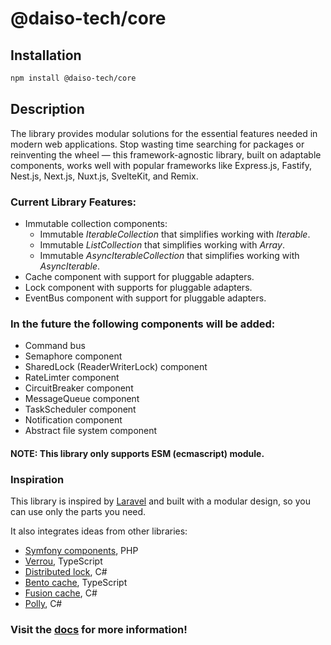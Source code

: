 # @daiso-tech/core

## Installation
```bash
npm install @daiso-tech/core
```

## Description
The library provides modular solutions for the essential features needed in modern web applications. Stop wasting time searching for packages or reinventing the wheel — this framework-agnostic library, built on adaptable components, works well with popular frameworks like Express.js, Fastify, Nest.js, Next.js, Nuxt.js, SvelteKit, and Remix.

### Current Library Features:
- Immutable collection components:
  - Immutable <i>IterableCollection</i> that simplifies working with <i>Iterable</i>.
  - Immutable <i>ListCollection</i> that simplifies working with <i>Array</i>.
  - Immutable <i>AsyncIterableCollection</i> that simplifies working with <i>AsyncIterable</i>.
- Cache component with support for pluggable adapters.
- Lock component with supports for pluggable adapters.
- EventBus component with support for pluggable adapters.

### In the future the following components will be added:
- Command bus
- Semaphore component
- SharedLock (ReaderWriterLock) component
- RateLimter component
- CircuitBreaker component
- MessageQueue component
- TaskScheduler component
- Notification component
- Abstract file system component 

#### NOTE: This library only supports ESM (ecmascript) module.

### Inspiration
This library is inspired by [Laravel](https://laravel.com/docs/11.x/readme) and built with a modular design, so you can use only the parts you need.

It also integrates ideas from other libraries:
- [Symfony components](https://symfony.com/components), PHP
- [Verrou](https://verrou.dev/docs/introduction), TypeScript
- [Distributed lock](https://github.com/ZiggyCreatures/FusionCache), C#
- [Bento cache](https://bentocache.dev/docs/introduction), TypeScript
- [Fusion cache](https://github.com/ZiggyCreatures/FusionCache), C#
- [Polly](https://www.pollydocs.org/), C#


### Visit the [docs](https://yousif-khalil-abdulkarim.github.io/daiso-core/) for more information!